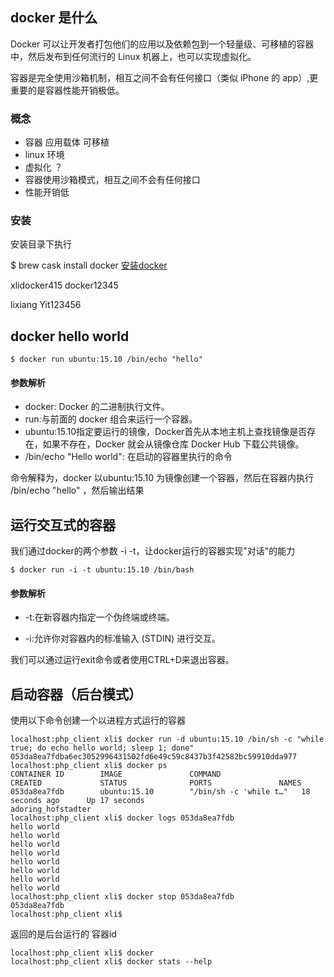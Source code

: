 ## docker 是什么
Docker 可以让开发者打包他们的应用以及依赖包到一个轻量级、可移植的容器中，然后发布到任何流行的 Linux 机器上，也可以实现虚拟化。

容器是完全使用沙箱机制，相互之间不会有任何接口（类似 iPhone 的 app）,更重要的是容器性能开销极低。

### 概念
* 容器  应用载体 可移植
* linux 环境
* 虚拟化 ？
* 容器使用沙箱模式，相互之间不会有任何接口 
* 性能开销低

### 安装
安装目录下执行 

$ brew cask install docker
[安装docker](http://www.runoob.com/docker/macos-docker-install.html)


xlidocker415
docker12345

lixiang
Yit123456

## docker hello world

```
$ docker run ubuntu:15.10 /bin/echo "hello"
```
#### 参数解析
* docker: Docker 的二进制执行文件。
* run:与前面的 docker 组合来运行一个容器。
* ubuntu:15.10指定要运行的镜像，Docker首先从本地主机上查找镜像是否存在，如果不存在，Docker 就会从镜像仓库 Docker Hub 下载公共镜像。
* /bin/echo "Hello world": 在启动的容器里执行的命令

命令解释为，docker 以ubuntu:15.10 为镜像创建一个容器，然后在容器内执行 /bin/echo "hello" ，然后输出结果


## 运行交互式的容器
我们通过docker的两个参数 -i -t，让docker运行的容器实现"对话"的能力

```java_holder_method_tree
$ docker run -i -t ubuntu:15.10 /bin/bash
```
#### 参数解析
* -t:在新容器内指定一个伪终端或终端。

* -i:允许你对容器内的标准输入 (STDIN) 进行交互。

我们可以通过运行exit命令或者使用CTRL+D来退出容器。


## 启动容器（后台模式）
使用以下命令创建一个以进程方式运行的容器
```java_holder_method_tree
localhost:php_client xli$ docker run -d ubuntu:15.10 /bin/sh -c "while true; do echo hello world; sleep 1; done"
053da8ea7fdba6ec3052996431502fd6e49c59c8437b3f42582bc59910dda977
localhost:php_client xli$ docker ps
CONTAINER ID        IMAGE               COMMAND                  CREATED             STATUS              PORTS               NAMES
053da8ea7fdb        ubuntu:15.10        "/bin/sh -c 'while t…"   18 seconds ago      Up 17 seconds                           adoring_hofstadter
localhost:php_client xli$ docker logs 053da8ea7fdb
hello world
hello world
hello world
hello world
hello world
hello world
hello world
hello world
localhost:php_client xli$ docker stop 053da8ea7fdb
053da8ea7fdb
localhost:php_client xli$ 
```
返回的是后台运行的 容器id

```java_holder_method_tree
localhost:php_client xli$ docker
localhost:php_client xli$ docker stats --help
```

